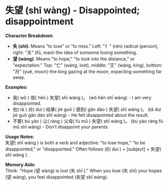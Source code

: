 # **失望 (shī wàng) - Disappointed; disappointment**

**Character Breakdown**:  
- **失 (shī)**: Means "to lose" or "to miss." Left: "亻" (rén) radical (person), right: "夫" (fū, man)-the idea of someone losing something.  
- **望 (wàng)**: Means "to hope," "to look into the distance," or "expectation." Top: "亡" (wáng, lost), middle: "王" (wáng, king), bottom: "月" (yuè, moon)-the king gazing at the moon, expecting something far away.

**Examples**:  
- 我( wǒ ) 很( hěn ) 失望( shī wàng )。 (wǒ hěn shī wàng) - I am very disappointed.  
- 他( tā ) 对( duì ) 结果( jié guǒ ) 感到( gǎn dào ) 失望( shī wàng )。 (tā duì jié guǒ gǎn dào shī wàng) - He felt disappointed about the result.  
- 不要( bù yào ) 让( ràng ) 父母( fù mǔ ) 失望( shī wàng )。 (bù yào ràng fù mǔ shī wàng) - Don’t disappoint your parents.

**Usage Notes**:  
失望( shī wàng ) is both a verb and adjective: "to lose hope," "to be disappointed," or "disappointed." Often follows 对( duì ) + [subject] + 失望( shī wàng ).

**Memory Aids**:  
Think: "Hope (望 wàng) is lost (失 shī )." When you lose (失 shī) your hopes (望 wàng), you feel disappointed (失望 shī wàng).